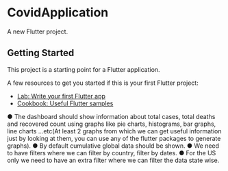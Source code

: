 # CovidApplication 

A new Flutter project.

## Getting Started

This project is a starting point for a Flutter application.

A few resources to get you started if this is your first Flutter project:

- [Lab: Write your first Flutter app](https://flutter.dev/docs/get-started/codelab)
- [Cookbook: Useful Flutter samples](https://flutter.dev/docs/cookbook)



● The dashboard should show information about total cases, total deaths
and recovered count using graphs like pie charts, histograms, bar graphs,
line charts ...etc(At least 2 graphs from which we can get useful information
just by looking at them, you can use any of the flutter packages to
generate graphs).
● By default cumulative global data should be shown.
● We need to have filters where we can filter by country, filter by dates.
● For the US only we need to have an extra filter where we can filter the data
state wise.


